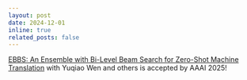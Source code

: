 ```yaml
---
layout: post
date: 2024-12-01 
inline: true
related_posts: false
---
```


[EBBS: An Ensemble with Bi-Level Beam Search for Zero-Shot Machine Translation](https://arxiv.org/abs/2403.00144) with Yuqiao Wen and others is accepted by AAAI 2025!
